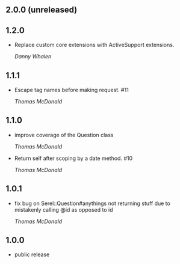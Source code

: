 ## 2.0.0 (unreleased)

## 1.2.0
* Replace custom core extensions with ActiveSupport extensions.

  *Danny Whalen*

## 1.1.1
* Escape tag names before making request. #11

  *Thomas McDonald*

## 1.1.0
* improve coverage of the Question class

  *Thomas McDonald*

* Return self after scoping by a date method. #10

  *Thomas McDonald*

## 1.0.1
* fix bug on Serel::Question#anythings not returning stuff due to mistakenly
  calling @id as opposed to id

  *Thomas McDonald*

## 1.0.0
* public release